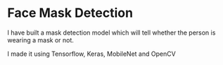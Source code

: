 # Face Mask Detection

I have built a mask detection model which will tell whether the person is wearing a mask or not.

I made it using Tensorflow, Keras, MobileNet and OpenCV

